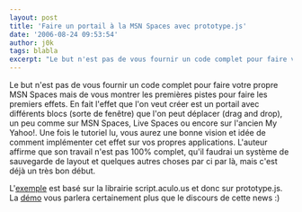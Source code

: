 ```yaml
---
layout: post
title: 'Faire un portail à la MSN Spaces avec prototype.js'
date: '2006-08-24 09:53:54'
author: j0k
tags: blabla
excerpt: "Le but n'est pas de vous fournir un code complet pour faire votre propre MSN Spaces mais de vous montrer les premières pistes pour faire les premiers effets.     \nEn fait l'effet que l'on veut créer est un portail avec différents blocs (sorte de fenêtre) que l'on peut déplacer (drag and drop), un peu comme sur MSN Spaces, Live Spaces ou encore sur l'ancien My      …"
---
```


Le but n'est pas de vous fournir un code complet pour faire votre propre MSN Spaces mais de vous montrer les premières pistes pour faire les premiers effets.
En fait l'effet que l'on veut créer est un portail avec différents blocs (sorte de fenêtre) que l'on peut déplacer (drag and drop), un peu comme sur MSN Spaces, Live Spaces ou encore sur l'ancien My Yahoo!.   Une fois le tutoriel lu, vous aurez une bonne vision et idée de comment implémenter cet effet sur vos propres applications. L'auteur affirme que son travail n'est pas 100% complet, qu'il faudrai un système de sauvegarde de layout et quelques autres choses par ci par là, mais c'est déjà un très bon début.

L'[exemple](http://jayandsilentrob.com/2006/08/21/creating-a-msn-spaces-type-layout-with-prototype/) est basé sur la librairie script.aculo.us et donc sur prototype.js. La [démo](http://jayandsilentrob.com/demo3/) vous parlera certainement plus que le discours de cette news :)
